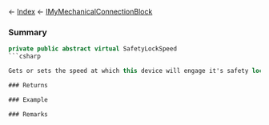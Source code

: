 ← [Index](Api-Index) ← [IMyMechanicalConnectionBlock](Sandbox.ModAPI.Ingame.IMyMechanicalConnectionBlock)

### Summary

```csharp
private public abstract virtual SafetyLockSpeed
```csharp

Gets or sets the speed at which this device will engage it's safety lock ( [IsLocked](Sandbox.ModAPI.Ingame.IMyMechanicalConnectionBlock.IsLocked) ).

### Returns

### Example

### Remarks


